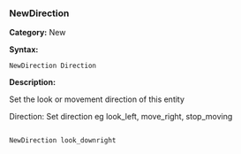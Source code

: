 ### NewDirection

**Category:**
New

**Syntax:**

```scorpionengine
NewDirection Direction
```

**Description:**

Set the look or movement direction of this entity

Direction: Set direction eg look_left, move_right, stop_moving

```scorpionengine

NewDirection look_downright

```
